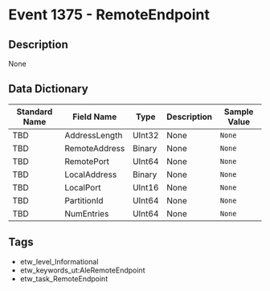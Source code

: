# Event 1375 - RemoteEndpoint

## Description
None

## Data Dictionary
|Standard Name|Field Name|Type|Description|Sample Value|
|---|---|---|---|---|
|TBD|AddressLength|UInt32|None|`None`|
|TBD|RemoteAddress|Binary|None|`None`|
|TBD|RemotePort|UInt64|None|`None`|
|TBD|LocalAddress|Binary|None|`None`|
|TBD|LocalPort|UInt16|None|`None`|
|TBD|PartitionId|UInt64|None|`None`|
|TBD|NumEntries|UInt64|None|`None`|

## Tags
* etw_level_Informational
* etw_keywords_ut:AleRemoteEndpoint
* etw_task_RemoteEndpoint